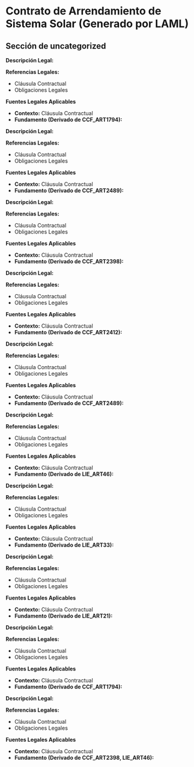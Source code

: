 # Contrato de Arrendamiento de Sistema Solar (Generado por LAML)

## Sección de uncategorized

**Descripción Legal:**


**Referencias Legales:**
- Cláusula Contractual
- Obligaciones Legales

**Fuentes Legales Aplicables**
- **Contexto:** Cláusula Contractual
- **Fundamento (Derivado de CCF_ART1794):**



**Descripción Legal:**


**Referencias Legales:**
- Cláusula Contractual
- Obligaciones Legales

**Fuentes Legales Aplicables**
- **Contexto:** Cláusula Contractual
- **Fundamento (Derivado de CCF_ART2489):**



**Descripción Legal:**


**Referencias Legales:**
- Cláusula Contractual
- Obligaciones Legales

**Fuentes Legales Aplicables**
- **Contexto:** Cláusula Contractual
- **Fundamento (Derivado de CCF_ART2398):**



**Descripción Legal:**


**Referencias Legales:**
- Cláusula Contractual
- Obligaciones Legales

**Fuentes Legales Aplicables**
- **Contexto:** Cláusula Contractual
- **Fundamento (Derivado de CCF_ART2412):**



**Descripción Legal:**


**Referencias Legales:**
- Cláusula Contractual
- Obligaciones Legales

**Fuentes Legales Aplicables**
- **Contexto:** Cláusula Contractual
- **Fundamento (Derivado de CCF_ART2489):**



**Descripción Legal:**


**Referencias Legales:**
- Cláusula Contractual
- Obligaciones Legales

**Fuentes Legales Aplicables**
- **Contexto:** Cláusula Contractual
- **Fundamento (Derivado de LIE_ART46):**



**Descripción Legal:**


**Referencias Legales:**
- Cláusula Contractual
- Obligaciones Legales

**Fuentes Legales Aplicables**
- **Contexto:** Cláusula Contractual
- **Fundamento (Derivado de LIE_ART33):**



**Descripción Legal:**


**Referencias Legales:**
- Cláusula Contractual
- Obligaciones Legales

**Fuentes Legales Aplicables**
- **Contexto:** Cláusula Contractual
- **Fundamento (Derivado de LIE_ART21):**



**Descripción Legal:**


**Referencias Legales:**
- Cláusula Contractual
- Obligaciones Legales

**Fuentes Legales Aplicables**
- **Contexto:** Cláusula Contractual
- **Fundamento (Derivado de CCF_ART1794):**



**Descripción Legal:**


**Referencias Legales:**
- Cláusula Contractual
- Obligaciones Legales

**Fuentes Legales Aplicables**
- **Contexto:** Cláusula Contractual
- **Fundamento (Derivado de CCF_ART2398, LIE_ART46):**


